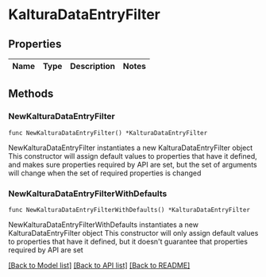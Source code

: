 # KalturaDataEntryFilter

## Properties

Name | Type | Description | Notes
------------ | ------------- | ------------- | -------------

## Methods

### NewKalturaDataEntryFilter

`func NewKalturaDataEntryFilter() *KalturaDataEntryFilter`

NewKalturaDataEntryFilter instantiates a new KalturaDataEntryFilter object
This constructor will assign default values to properties that have it defined,
and makes sure properties required by API are set, but the set of arguments
will change when the set of required properties is changed

### NewKalturaDataEntryFilterWithDefaults

`func NewKalturaDataEntryFilterWithDefaults() *KalturaDataEntryFilter`

NewKalturaDataEntryFilterWithDefaults instantiates a new KalturaDataEntryFilter object
This constructor will only assign default values to properties that have it defined,
but it doesn't guarantee that properties required by API are set


[[Back to Model list]](../README.md#documentation-for-models) [[Back to API list]](../README.md#documentation-for-api-endpoints) [[Back to README]](../README.md)


